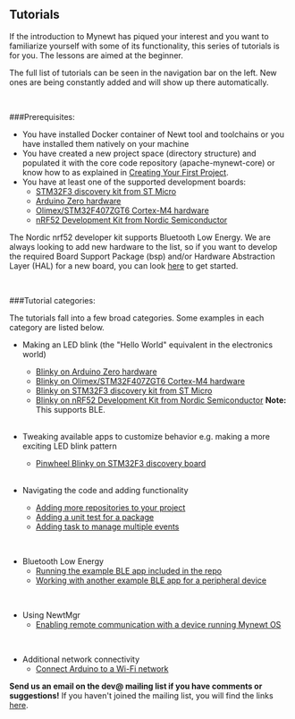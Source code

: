 ## Tutorials

If the introduction to Mynewt has piqued your interest and you want to familiarize yourself with some of its functionality, this series of tutorials is for you. The lessons are aimed at the beginner. 

The full list of tutorials can be seen in the navigation bar on the left. New ones are being constantly added and will show up there automatically.

<br>

###Prerequisites:

* You have installed Docker container of Newt tool and toolchains or you have installed them natively on your machine
* You have created a new project space (directory structure) and populated it with the core code repository (apache-mynewt-core) or know how to as explained in [Creating Your First Project](../get_started/project_create).
* You have at least one of the supported development boards: 
    * [STM32F3 discovery kit from ST Micro](STM32F303.md)
    * [Arduino Zero hardware](arduino_zero.md)
    * [Olimex/STM32F407ZGT6 Cortex-M4 hardware](olimex.md)
    * [nRF52 Development Kit from Nordic Semiconductor](nRF52.md)
    
The Nordic nrf52 developer kit supports Bluetooth Low Energy. We are always looking to add new hardware to the list, so if you want to develop the required Board Support Package (bsp) and/or Hardware Abstraction Layer (HAL) for a new board, you can look [here](../../core_os/porting/port_os/) to get started.
    

<br>

###Tutorial categories:

The tutorials fall into a few broad categories. Some examples in each category are listed below.

* Making an LED blink (the "Hello World" equivalent in the electronics world)
    * [Blinky on Arduino Zero hardware](arduino_zero.md)
    * [Blinky on Olimex/STM32F407ZGT6 Cortex-M4 hardware](olimex.md)
    * [Blinky on STM32F3 discovery kit from ST Micro](STM32F303.md)
    * [Blinky on nRF52 Development Kit from Nordic Semiconductor](nRF52.md) **Note:** This supports BLE.
    
    <br>
    
* Tweaking available apps to customize behavior e.g. making a more exciting LED blink pattern
    * [Pinwheel Blinky on STM32F3 discovery board](pin-wheel-mods.md)
    
    <br>
    
* Navigating the code and adding functionality  
    * [Adding more repositories to your project](repo/add_repos.md)
    * [Adding a unit test for a package](unit_test.md)
    * [Adding task to manage multiple events](event_queue.md)

<br>

* Bluetooth Low Energy
    * [Running the example BLE app included in the repo](bletiny_project.md)
    * [Working with another example BLE app for a peripheral device](bleprph/bleprph-intro.md)

<br>

* Using NewtMgr 
    * [Enabling remote communication with a device running Mynewt OS](project-slinky.md)

<br>

* Additional network connectivity
    * [Connect Arduino to a Wi-Fi network](wi-fi_on_arduino.md)

**Send us an email on the dev@ mailing list if you have comments or suggestions!** If you haven't joined the mailing list, you will find the links [here](../../community.md).

<br>

